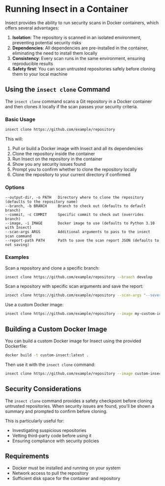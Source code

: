 # Running Insect in a Container

Insect provides the ability to run security scans in Docker containers, which offers several advantages:

1. **Isolation**: The repository is scanned in an isolated environment, preventing potential security risks
2. **Dependencies**: All dependencies are pre-installed in the container, eliminating the need to install them locally
3. **Consistency**: Every scan runs in the same environment, ensuring reproducible results
4. **Safety first**: You can scan untrusted repositories safely before cloning them to your local machine

## Using the `insect clone` Command

The `insect clone` command scans a Git repository in a Docker container and then clones it locally if the scan passes your security criteria.

### Basic Usage

```bash
insect clone https://github.com/example/repository
```

This will:
1. Pull or build a Docker image with Insect and all its dependencies
2. Clone the repository inside the container
3. Run Insect on the repository in the container
4. Show you any security issues found
5. Prompt you to confirm whether to clone the repository locally
6. Clone the repository to your current directory if confirmed

### Options

```
--output-dir, -o PATH   Directory where to clone the repository (defaults to the repository name)
--branch, -b BRANCH     Branch to check out (defaults to default branch)
--commit, -c COMMIT     Specific commit to check out (overrides branch)
--image, -i IMAGE       Docker image to use (defaults to Python 3.10 with Insect)
--scan-args ARGS        Additional arguments to pass to the insect scan command
--report-path PATH      Path to save the scan report JSON (defaults to not saving)
```

### Examples

Scan a repository and clone a specific branch:
```bash
insect clone https://github.com/example/repository --branch develop
```

Scan a repository with specific scan arguments and save the report:
```bash
insect clone https://github.com/example/repository --scan-args "--severity high --no-cache" --report-path ./scan-report.json
```

Use a custom Docker image:
```bash
insect clone https://github.com/example/repository --image my-custom-insect:latest
```

## Building a Custom Docker Image

You can build a custom Docker image for Insect using the provided Dockerfile:

```bash
docker build -t custom-insect:latest .
```

Then use it with the `insect clone` command:

```bash
insect clone https://github.com/example/repository --image custom-insect:latest
```

## Security Considerations

The `insect clone` command provides a safety checkpoint before cloning untrusted repositories. When security issues are found, you'll be shown a summary and prompted to confirm before cloning.

This is particularly useful for:
- Investigating suspicious repositories
- Vetting third-party code before using it
- Ensuring compliance with security policies

## Requirements

- Docker must be installed and running on your system
- Network access to pull the repository
- Sufficient disk space for the container and repository